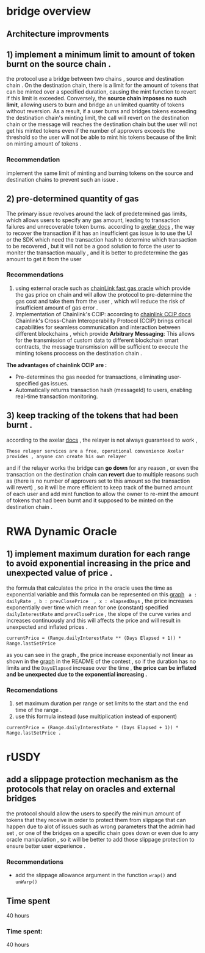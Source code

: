#  bridge overview 
## Architecture improvments
## 1) implement a minimum limit to amount of token burnt on the source chain . 
the protocol use a bridge between two chains , source and destination chain .
On the destination chain, there is a limit for the amount of tokens that can be minted over a specified duration, causing the mint function to revert if this limit is exceeded. Conversely, the **source chain imposes no such limit**, allowing users to burn and bridge an unlimited quantity of tokens without reversion. As a result, if a user burns and bridges tokens exceeding the destination chain's minting limit, the call will revert on the destination chain or the message will reaches the destination chain but the user will not get his minted tokens even if the number of approvers exceeds the threshold so the user will not be able to mint his tokens because of the limit on minting amount of tokens . 
### **Recommendation**
implement the same limit of minting and burning tokens on the source and destination chains to prevent such an issue . 

## 2) pre-determined quantity of gas 
The primary issue revolves around the lack of predetermined gas limits, which allows users to specify any gas amount, leading to transaction failures and unrecoverable token burns.
 according to [axelar docs](https://docs.axelar.dev/dev/general-message-passing/monitoring) , the way to recover the transaction if it has an insufficient gas issue is to use the UI or the SDK which need the transaction hash to determine which transaction to be recovered , but it will not be a good solution to force the user to moniter the transaction maually , and it is better to predetermine the gas amount to get it from the user 
### **Recommendations**
 1) using external oracle such as [chainLink fast gas oracle](https://data.chain.link/ethereum/mainnet/gas/fast-gas-gwei) which provide the gas price on chain and will allow the protocol to pre-determine the gas cost and take them from the user , which will reduce the risk of insufficient amount of gas error . 
 2) Implementation of Chainlink's CCIP: according to [chainlink CCIP docs](https://docs.chain.link/ccip)
 Chainlink's Cross-Chain Interoperability Protocol (CCIP) brings critical capabilities for seamless communication and interaction between different blockchains , which provide  **Arbitrary Messaging**: This allows for the transmission of custom data to different blockchain smart contracts,  the message transmission will be sufficient to execute the minting tokens proccess on the destination chain . 
 
**The advantages of chainlink CCIP are :**
- Pre-determines the gas needed for transactions, eliminating user-specified gas issues.
- Automatically returns transaction hash (messageId) to users, enabling real-time transaction monitoring. 

## 3) keep tracking of the tokens that had been burnt . 
according to the axelar [docs](https://docs.axelar.dev/learn/network/flow#message-processing-and-relayers:~:text=cross%2Dchain%20protocol.-,Message%20processing%20and%20relayers,-Axelar%20network%20must) , the relayer is not always guaranteed to work ,  
```
These relayer services are a free, operational convenience Axelar provides , anyone can create his own relayer
```
and if the relayer works the bridge can **go down** for any reason , or even the transaction on the destination chain can **revert** due to multiple reasons such as (there is no number of approvers set to this amount so the transaction will revert) , so it will be more efficient to keep track of the burned amount of each user and add mint function  to allow the owner to re-mint the amount of tokens that had been burnt and it supposed to be minted on the destination chain .  

# RWA Dynamic Oracle

## 1) implement maximum duration for each range to avoid exponential increasing in the price and unexpected value of price .
the formula that calculates the price in the oracle uses the time as exponential variable and this formula can be represented on this [graph](https://www.desmos.com/calculator/zyq5xecoa1) ` a : dailyRate , b : prevClosePrice  , x : elapsedDays` , the price increases exponentially over time which mean for one (constant) specified `dailyInterestRate` and `prevClosePrice`  , the slope of the curve varies and increases continuously and this will affects the price and will result in unexpected and inflated prices .

```
currentPrice = (Range.dailyInterestRate ** (Days Elapsed + 1)) * Range.lastSetPrice
```
as you can see in the graph , the price increase exponentially not linear as shown in the [graph](https://github.com/code-423n4/2023-09-ondo/blob/main/screenshot.png?raw=true) in the README of the contest , so if the duration has no limits and the `DaysElapsed` increase over the time , **the price can be inflated and be unexpected due to the exponential increasing .** 
### **Recomendations**
1) set maximum duration per range or set limits to the start and the end time of the range . 
2) use this formula instead (use multiplication instead of exponent)
```
currentPrice = (Range.dailyInterestRate * (Days Elapsed + 1)) * Range.lastSetPrice . 
```

# rUSDY 
## add a slippage protection mechanism as the protocols that relay on oracles and external bridges 

the protocol should allow the users to specify the minimun amount of tokens that they receive in order to protect them from slippage that can happen due to alot of issues such as wrong parameters that the admin had set , or one of the bridges on a specific chain goes down or even due to any oracle manipulation , so it will be better to add those slippage protection to ensure better user experience . 
### **Recommendations** 
- add the slippage allowance argument in the function `wrap()` and `unWarp()` 

## Time spent 
40 hours 



### Time spent:
40 hours